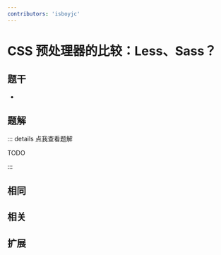 ```yaml
---
contributors: 'isboyjc'
---
```


# CSS 预处理器的比较：Less、Sass？


## 题干

- 



## 题解

::: details 点我查看题解

  TODO

:::



## 相同


## 相关


## 扩展

